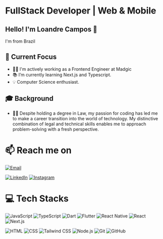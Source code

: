 # FullStack Developer | Web & Mobile

## Hello! I'm Loandre Campos 👋

I'm from Brazil


## 🎯 Current Focus

- 🧑‍💻 I'm actively working as a Frontend Engineer at Madgic
- 📚 I’m currently learning Next.js and Typescript.
- 💡 Computer Science enthusiast.

## 🎓 Background

- 👨‍🎓 Despite holding a degree in Law, my passion for coding has led me to make a career transition into the world of technology. My distinctive combination of legal and technical skills enables me to approach problem-solving with a fresh perspective.

# 📫 Reach me on

[![Email](https://img.shields.io/badge/Email-loandre.dev%40gmail.com-blue?style=flat-square)](mailto:loandre.dev@gmail.com?subject=Hi%20Loandre,%0A%0AI%20found%20you%20on%20GitHub%20and%20wanted%20to%20reach%20out.)


[![LinkedIn](https://img.shields.io/badge/LinkedIn-%230077B5?style=flat-square&logo=linkedin&logoColor=white)](https://linkedin.com/in/loandre)
[![Instagram](https://img.shields.io/badge/Instagram-%23E4405F?style=flat-square&logo=Instagram&logoColor=white)](https://instagram.com/loandre)

# 💻 Tech Stacks

![JavaScript](https://img.shields.io/badge/JavaScript-323330?style=flat-square&logo=javascript&logoColor=F7DF1E)
![TypeScript](https://img.shields.io/badge/TypeScript-007ACC?style=flat-square&logo=typescript&logoColor=white)
![Dart](https://img.shields.io/badge/Dart-0175C2?style=flat-square&logo=dart&logoColor=white)
![Flutter](https://img.shields.io/badge/Flutter-02569B?style=flat-square&logo=flutter&logoColor=white)
![React Native](https://img.shields.io/badge/React_Native-20232A?style=flat-square&logo=react&logoColor=61DAFB)
![React](https://img.shields.io/badge/React-20232A?style=flat-square&logo=react&logoColor=61DAFB)
![Next.js](https://img.shields.io/badge/Next.js-000000?style=flat-square&logo=next.js&logoColor=white)

![HTML](https://img.shields.io/badge/HTML5-E34F26?style=flat-square&logo=html5&logoColor=white)
![CSS](https://img.shields.io/badge/CSS3-1572B6?style=flat-square&logo=css3&logoColor=white)
![Tailwind CSS](https://img.shields.io/badge/Tailwind_CSS-38B2AC?style=flat-square&logo=tailwind-css&logoColor=white)
![Node.js](https://img.shields.io/badge/Node.js-43853D?style=flat-square&logo=node.js&logoColor=white)
![Git](https://img.shields.io/badge/GIT-E44C30?style=flat-square&logo=git&logoColor=white)
![GitHub](https://img.shields.io/badge/GitHub-100000?style=flat-square&logo=github&logoColor=white)
